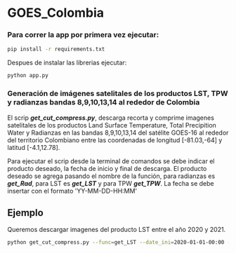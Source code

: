 # GOES_Colombia

### Para correr la app por primera vez ejecutar: 
  ```sh
  pip install -r requirements.txt
  ```
Despues de instalar las librerias ejecutar:
  ```sh
  python app.py
  ```

### Generación de imágenes satelitales de los productos LST, TPW y radianzas bandas 8,9,10,13,14 al rededor de Colombia

El scrip <em><b> get_cut_compress.py</b></em>, descarga recorta y comprime imagenes satelitales de los productos Land Surface Temperature, Total Precipition Water y Radianzas en las bandas 8,9,10,13,14 del satélite GOES-16 al rededor del territorio Colombiano entre las coordenadas de longitud [-81.03,-64] y latitud [-4.1,12.78]. 

Para ejecutar el scrip desde la terminal de comandos se debe indicar el producto deseado, la fecha de inicio y final de descarga. El producto deseado se agrega pasando el nombre de la función, para radianzas es <em><b>get_Rad</b></em>, para LST es <em><b>get_LST</b></em> y para TPW <em><b>get_TPW</b></em>. La fecha se debe insertar con el formato 'YY-MM-DD-HH:MM'  


## Ejemplo

Queremos descargar imagenes del producto LST entre el año 2020 y 2021. 

  ```sh
  python get_cut_compress.py --func=get_LST --date_ini=2020-01-01-00:00 --date_fin=2021-12-31-23:00 

  ```
